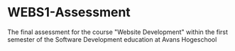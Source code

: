 # WEBS1-Assessment
The final assessment for the course "Website Development" within the first semester of the Software Development education at Avans Hogeschool 
